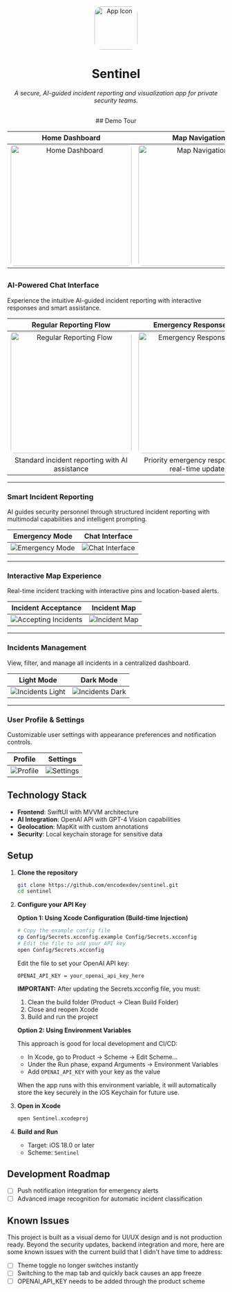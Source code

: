 <div align="center" style="padding-bottom: 16px;">
<img src="docs/demo/app_icon.png" alt="App Icon" width="100" style="border-radius: 16px;" />

# Sentinel

_A secure, AI-guided incident reporting and visualization app for private security teams._

</div>

<div align="center">
## Demo Tour

|                                           Home Dashboard                                            |                                             Map Navigation                                             |
| :-------------------------------------------------------------------------------------------------: | :----------------------------------------------------------------------------------------------------: |
| <img src="docs/demo/home_light.png" width="280" alt="Home Dashboard" style="border-radius: 8px;" /> | <img src="docs/demo/map_dark_demo.gif" width="280" alt="Map Navigation" style="border-radius: 8px;" /> |

## </div>

### AI-Powered Chat Interface

Experience the intuitive AI-guided incident reporting with interactive responses and smart assistance.

|                                                  Regular Reporting Flow                                                  |                                                  Emergency Response Flow                                                   |
| :----------------------------------------------------------------------------------------------------------------------: | :------------------------------------------------------------------------------------------------------------------------: |
| <img src="docs/demo/chat_regular_flow_light.gif" width="280" alt="Regular Reporting Flow" style="border-radius: 8px;" /> | <img src="docs/demo/chat_emergency_flow_dark.gif" width="280" alt="Emergency Response Flow" style="border-radius: 8px;" /> |
|                                      Standard incident reporting with AI assistance                                      |                                     Priority emergency response with real-time updates                                     |

---

### Smart Incident Reporting

AI guides security personnel through structured incident reporting with multimodal capabilities and intelligent prompting.

|                      Emergency Mode                      |                  Chat Interface                  |
| :------------------------------------------------------: | :----------------------------------------------: |
| ![Emergency Mode](docs/demo/chat_security_emergency.png) | ![Chat Interface](docs/demo/empty_chat_dark.png) |

---

### Interactive Map Experience

Real-time incident tracking with interactive pins and location-based alerts.

|                       Incident Acceptance                       |              Incident Map               |
| :-------------------------------------------------------------: | :-------------------------------------: |
| ![Accepting Incidents](docs/demo/map_accept_incident_toast.png) | ![Incident Map](docs/demo/map_dark.png) |

---

### Incidents Management

View, filter, and manage all incidents in a centralized dashboard.

|                    Light Mode                     |                    Dark Mode                    |
| :-----------------------------------------------: | :---------------------------------------------: |
| ![Incidents Light](docs/demo/incidents_light.png) | ![Incidents Dark](docs/demo/incidents_dark.png) |

---

### User Profile & Settings

Customizable user settings with appearance preferences and notification controls.

|                 Profile                 |                 Settings                 |
| :-------------------------------------: | :--------------------------------------: |
| ![Profile](docs/demo/profile_light.png) | ![Settings](docs/demo/settings_dark.png) |

## Technology Stack

- **Frontend**: SwiftUI with MVVM architecture
- **AI Integration**: OpenAI API with GPT-4 Vision capabilities
- **Geolocation**: MapKit with custom annotations
- **Security**: Local keychain storage for sensitive data

## Setup

1. **Clone the repository**

   ```bash
   git clone https://github.com/encodexdev/sentinel.git
   cd sentinel
   ```

2. **Configure your API Key**

   **Option 1: Using Xcode Configuration (Build-time Injection)**

   ```bash
   # Copy the example config file
   cp Config/Secrets.xcconfig.example Config/Secrets.xcconfig
   # Edit the file to add your API key
   open Config/Secrets.xcconfig
   ```

   Edit the file to set your OpenAI API key:

   ```
   OPENAI_API_KEY = your_openai_api_key_here
   ```

   **IMPORTANT:** After updating the Secrets.xcconfig file, you must:

   1. Clean the build folder (Product → Clean Build Folder)
   2. Close and reopen Xcode
   3. Build and run the project

   **Option 2: Using Environment Variables**

   This approach is good for local development and CI/CD:

   - In Xcode, go to Product → Scheme → Edit Scheme...
   - Under the Run phase, expand Arguments → Environment Variables
   - Add `OPENAI_API_KEY` with your key as the value

   When the app runs with this environment variable, it will automatically store the key securely in the iOS Keychain for future use.

3. **Open in Xcode**

   ```bash
   open Sentinel.xcodeproj
   ```

4. **Build and Run**
   - Target: iOS 18.0 or later
   - Scheme: `Sentinel`

## Development Roadmap

- [ ] Push notification integration for emergency alerts
- [ ] Advanced image recognition for automatic incident classification

## Known Issues

This project is built as a visual demo for UI/UX design and is not production ready. Beyond the security updates, backend integration and more, here are some known issues with the current build that I didn't have time to address:

- [ ] Theme toggle no longer switches instantly
- [ ] Switching to the map tab and quickly back causes an app freeze
- [ ] OPENAI_API_KEY needs to be added through the product scheme
